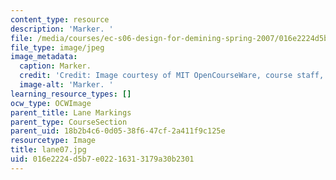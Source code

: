 ```yaml
---
content_type: resource
description: 'Marker. '
file: /media/courses/ec-s06-design-for-demining-spring-2007/016e2224d5b7e02216313179a30b2301_lane07.jpg
file_type: image/jpeg
image_metadata:
  caption: Marker.
  credit: 'Credit: Image courtesy of MIT OpenCourseWare, course staff, and students.'
  image-alt: 'Marker. '
learning_resource_types: []
ocw_type: OCWImage
parent_title: Lane Markings
parent_type: CourseSection
parent_uid: 18b2b4c6-0d05-38f6-47cf-2a411f9c125e
resourcetype: Image
title: lane07.jpg
uid: 016e2224-d5b7-e022-1631-3179a30b2301
---
```

